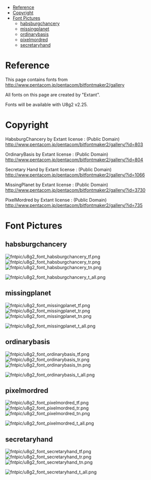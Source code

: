 
[tocstart]: # (toc start)

  * [Reference](#reference)
  * [Copyright](#copyright)
  * [Font Pictures](#font-pictures)
    * [habsburgchancery](#habsburgchancery)
    * [missingplanet](#missingplanet)
    * [ordinarybasis](#ordinarybasis)
    * [pixelmordred](#pixelmordred)
    * [secretaryhand](#secretaryhand)

[tocend]: # (toc end)

# Reference

This page contains fonts from http://www.pentacom.jp/pentacom/bitfontmaker2/gallery

All fonts on this page are created by "Extant".

Fonts will be available with U8g2 v2.25.


# Copyright

HabsburgChancery by Extant
license : (Public Domain)
http://www.pentacom.jp/pentacom/bitfontmaker2/gallery/?id=803

OrdinaryBasis by Extant
license : (Public Domain)
http://www.pentacom.jp/pentacom/bitfontmaker2/gallery/?id=804

Secretary Hand by Extant
license : (Public Domain)
http://www.pentacom.jp/pentacom/bitfontmaker2/gallery/?id=1066

MissingPlanet by Extant
license : (Public Domain)
http://www.pentacom.jp/pentacom/bitfontmaker2/gallery/?id=3730

PixelMordred by Extant
license : (Public Domain)
http://www.pentacom.jp/pentacom/bitfontmaker2/gallery/?id=735


# Font Pictures




## habsburgchancery
![fntpic/u8g2_font_habsburgchancery_tf.png](fntpic/u8g2_font_habsburgchancery_tf.png)
![fntpic/u8g2_font_habsburgchancery_tr.png](fntpic/u8g2_font_habsburgchancery_tr.png)
![fntpic/u8g2_font_habsburgchancery_tn.png](fntpic/u8g2_font_habsburgchancery_tn.png)

![fntpic/u8g2_font_habsburgchancery_t_all.png](fntpic/u8g2_font_habsburgchancery_t_all.png)

## missingplanet
![fntpic/u8g2_font_missingplanet_tf.png](fntpic/u8g2_font_missingplanet_tf.png)
![fntpic/u8g2_font_missingplanet_tr.png](fntpic/u8g2_font_missingplanet_tr.png)
![fntpic/u8g2_font_missingplanet_tn.png](fntpic/u8g2_font_missingplanet_tn.png)

![fntpic/u8g2_font_missingplanet_t_all.png](fntpic/u8g2_font_missingplanet_t_all.png)

## ordinarybasis
![fntpic/u8g2_font_ordinarybasis_tf.png](fntpic/u8g2_font_ordinarybasis_tf.png)
![fntpic/u8g2_font_ordinarybasis_tr.png](fntpic/u8g2_font_ordinarybasis_tr.png)
![fntpic/u8g2_font_ordinarybasis_tn.png](fntpic/u8g2_font_ordinarybasis_tn.png)

![fntpic/u8g2_font_ordinarybasis_t_all.png](fntpic/u8g2_font_ordinarybasis_t_all.png)

## pixelmordred
![fntpic/u8g2_font_pixelmordred_tf.png](fntpic/u8g2_font_pixelmordred_tf.png)
![fntpic/u8g2_font_pixelmordred_tr.png](fntpic/u8g2_font_pixelmordred_tr.png)
![fntpic/u8g2_font_pixelmordred_tn.png](fntpic/u8g2_font_pixelmordred_tn.png)

![fntpic/u8g2_font_pixelmordred_t_all.png](fntpic/u8g2_font_pixelmordred_t_all.png)

## secretaryhand
![fntpic/u8g2_font_secretaryhand_tf.png](fntpic/u8g2_font_secretaryhand_tf.png)
![fntpic/u8g2_font_secretaryhand_tr.png](fntpic/u8g2_font_secretaryhand_tr.png)
![fntpic/u8g2_font_secretaryhand_tn.png](fntpic/u8g2_font_secretaryhand_tn.png)

![fntpic/u8g2_font_secretaryhand_t_all.png](fntpic/u8g2_font_secretaryhand_t_all.png)

